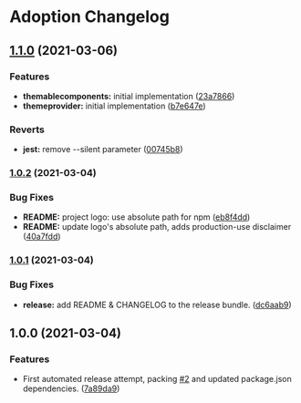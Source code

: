 # Adoption Changelog

## [1.1.0](https://github.com/PaulFasola/react-multiwallet-connector/compare/v1.0.2...v1.1.0) (2021-03-06)


### Features

* **themablecomponents:** initial implementation ([23a7866](https://github.com/PaulFasola/react-multiwallet-connector/commit/23a78664e1649718ac7e7531439492ffcad70b5d))
* **themeprovider:** initial implementation ([b7e647e](https://github.com/PaulFasola/react-multiwallet-connector/commit/b7e647eccca2b27ca534c38955c4f0639126aec4))


### Reverts

* **jest:** remove --silent parameter ([00745b8](https://github.com/PaulFasola/react-multiwallet-connector/commit/00745b89277f75dd8ff6807126d509c822729dad))

### [1.0.2](https://github.com/PaulFasola/react-multiwallet-connector/compare/v1.0.1...v1.0.2) (2021-03-04)


### Bug Fixes

* **README:** project logo: use absolute path for npm ([eb8f4dd](https://github.com/PaulFasola/react-multiwallet-connector/commit/eb8f4dd72d6ab285164971b3f721253a5dbbd43e))
* **README:** update logo's absolute path, adds production-use disclaimer ([40a7fdd](https://github.com/PaulFasola/react-multiwallet-connector/commit/40a7fdd7b7fed3ec1320bbe8c6e61827fea41488))

### [1.0.1](https://github.com/PaulFasola/react-multiwallet-connector/compare/v1.0.0...v1.0.1) (2021-03-04)


### Bug Fixes

* **release:** add README & CHANGELOG to the release bundle. ([dc6aab9](https://github.com/PaulFasola/react-multiwallet-connector/commit/dc6aab9385e71d37c8bfd2ecb683c13bbf5ca508))

## 1.0.0 (2021-03-04)


### Features

* First automated release attempt, packing [#2](https://github.com/PaulFasola/react-multiwallet-connector/issues/2) and updated package.json dependencies. ([7a89da9](https://github.com/PaulFasola/react-multiwallet-connector/commit/7a89da902396bf67a38d12a4ca0afef159f3750f))
